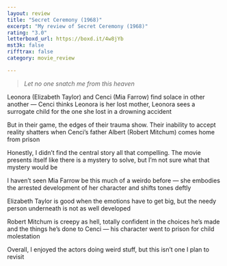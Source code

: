 ```yaml
---
layout: review
title: "Secret Ceremony (1968)"
excerpt: "My review of Secret Ceremony (1968)"
rating: "3.0"
letterboxd_url: https://boxd.it/4w8jYb
mst3k: false
rifftrax: false
category: movie_review

---
```


<blockquote><i>Let no one snatch me from this heaven</i></blockquote>Leonora (Elizabeth Taylor) and Cenci (Mia Farrow) find solace in other another — Cenci thinks Leonora is her lost mother, Leonora sees a surrogate child for the one she lost in a drowning accident

But in their game, the edges of their trauma show. Their inability to accept reality shatters when Cenci’s father Albert (Robert Mitchum) comes home from prison 

Honestly, I didn’t find the central story all that compelling. The movie presents itself like there is a mystery to solve, but I’m not sure what that mystery would be

I haven’t seen Mia Farrow be this much of a weirdo before — she embodies the arrested development of her character and shifts tones deftly

Elizabeth Taylor is good when the emotions have to get big, but the needy person underneath is not as well developed

Robert Mitchum is creepy as hell, totally confident in the choices he’s made and the things he’s done to Cenci — his character went to prison for child molestation

Overall, I enjoyed the actors doing weird stuff, but this isn’t one I plan to revisit